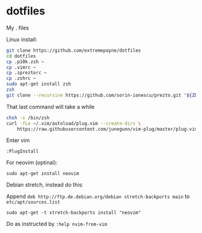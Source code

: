 # dotfiles
My . files

Linux install:
```sh
git clone https://github.com/extremepayne/dotfiles
cd dotfiles
cp .p10k.zsh ~
cp .vimrc ~
cp .zpreztorc ~
cp .zshrc ~
sudo apt-get install zsh
zsh
git clone --recursive https://github.com/sorin-ionescu/prezto.git "${ZDOTDIR:-$HOME}/.zprezto"
```
That last command will take a while
```sh
chsh -s /bin/zsh
curl -fLo ~/.vim/autoload/plug.vim --create-dirs \
    https://raw.githubusercontent.com/junegunn/vim-plug/master/plug.vim
```
Enter vim

`:PlugInstall`

For neovim (optinal):

`sudo apt-get install neovim`

Debian stretch, instead do this:

Append `deb http://ftp.de.debian.org/debian stretch-backports main` to `etc/apt/sources.list`

`sudo apt-get -t stretch-backports install "neovim"`

Do as instructed by `:help nvim-from-vim`
